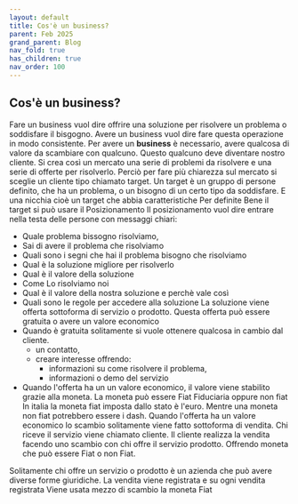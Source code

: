 ```yaml
---
layout: default
title: Cos'è un business?
parent: Feb 2025
grand_parent: Blog
nav_fold: true
has_children: true
nav_order: 100
---
```



## Cos'è un business?
Fare un business vuol dire offrire una soluzione per risolvere un problema o soddisfare il bisgogno.
Avere un business vuol dire fare questa operazione in modo consistente.
Per avere un **business** è necessario, avere qualcosa di valore da scambiare con qualcuno.
Questo qualcuno deve diventare nostro cliente.
Si crea così un mercato una serie di problemi da risolvere e una serie di offerte per risolverlo.
Perciò per fare più chiarezza sul mercato si sceglie un cliente tipo chiamato target.
Un target è un gruppo di persone definito, che ha un problema, o un bisogno di un certo tipo da soddisfare.
E una nicchia cioè un target che abbia caratteristiche 
Per definite Bene il target si può usare il Posizionamento
Il posizionamento vuol dire entrare nella testa delle persone con messaggi chiari:
- Quale problema bissogno risolviamo,
- Sai di avere il problema che risolviamo
- Quali sono i segni che hai il problema bisogno che risolviamo
- Qual è la soluzione migliore per risolverlo
- Qual è il valore della soluzione
- Come Lo risolviamo noi
- Qual è il valore della nostra soluzione e perchè vale così
- Quali sono le regole per accedere alla soluzione
La soluzione viene offerta sottoforma di servizio o prodotto.
Questa offerta può essere gratuita o avere un valore economico
- Quando è gratuita solitamente si vuole ottenere qualcosa in cambio dal cliente.
  - un contatto, 
  - creare interesse offrendo:
    - informazioni su come risolvere il problema,
    - informazioni o demo del servizio 
- Quando l'offerta ha un un valore economico, il valore viene stabilito grazie alla moneta.
La moneta può essere Fiat Fiduciaria oppure non fiat 
In italia la moneta fiat imposta dallo stato è l'euro.
Mentre una moneta non fiat potrebbero essere i dash.
Quando l'offerta ha un valore economico lo scambio solitamente viene fatto sottoforma di vendita.
Chi riceve il servizio viene chiamato cliente.
Il cliente realizza la vendita facendo uno scambio con chi offre il servizio prodotto.
Offrendo moneta che può essere Fiat o non Fiat.

Solitamente chi offre un servizio o prodotto è un azienda che può avere diverse forme giuridiche.
La vendita viene registrata e su ogni vendita registrata 
Viene usata mezzo di scambio la moneta Fiat
